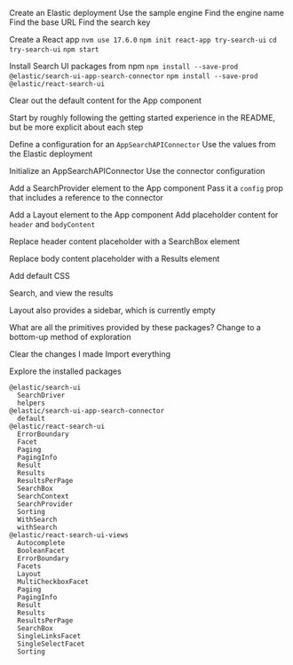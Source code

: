 Create an Elastic deployment
Use the sample engine
Find the engine name
Find the base URL
Find the search key

Create a React app
`nvm use 17.6.0`
`npm init react-app try-search-ui`
`cd try-search-ui`
`npm start`

Install Search UI packages from npm
`npm install --save-prod @elastic/search-ui-app-search-connector`
`npm install --save-prod @elastic/react-search-ui`

Clear out the default content for the App component

Start by roughly following the getting started experience in the README, but be more explicit about each step

Define a configuration for an `AppSearchAPIConnector`
Use the values from the Elastic deployment

Initialize an AppSearchAPIConnector
Use the connector configuration

Add a SearchProvider element to the App component
Pass it a `config` prop that includes a reference to the connector

Add a Layout element to the App component
Add placeholder content for `header` and `bodyContent`

Replace header content placeholder with a SearchBox element

Replace body content placeholder with a Results element

Add default CSS

Search, and view the results

Layout also provides a sidebar, which is currently empty

What are all the primitives provided by these packages?
Change to a bottom-up method of exploration

Clear the changes I made
Import everything

Explore the installed packages

```
@elastic/search-ui
  SearchDriver
  helpers
@elastic/search-ui-app-search-connector
  default
@elastic/react-search-ui
  ErrorBoundary
  Facet
  Paging
  PagingInfo
  Result
  Results
  ResultsPerPage
  SearchBox
  SearchContext
  SearchProvider
  Sorting
  WithSearch
  withSearch
@elastic/react-search-ui-views
  Autocomplete
  BooleanFacet
  ErrorBoundary
  Facets
  Layout
  MultiCheckboxFacet
  Paging
  PagingInfo
  Result
  Results
  ResultsPerPage
  SearchBox
  SingleLinksFacet
  SingleSelectFacet
  Sorting
```
